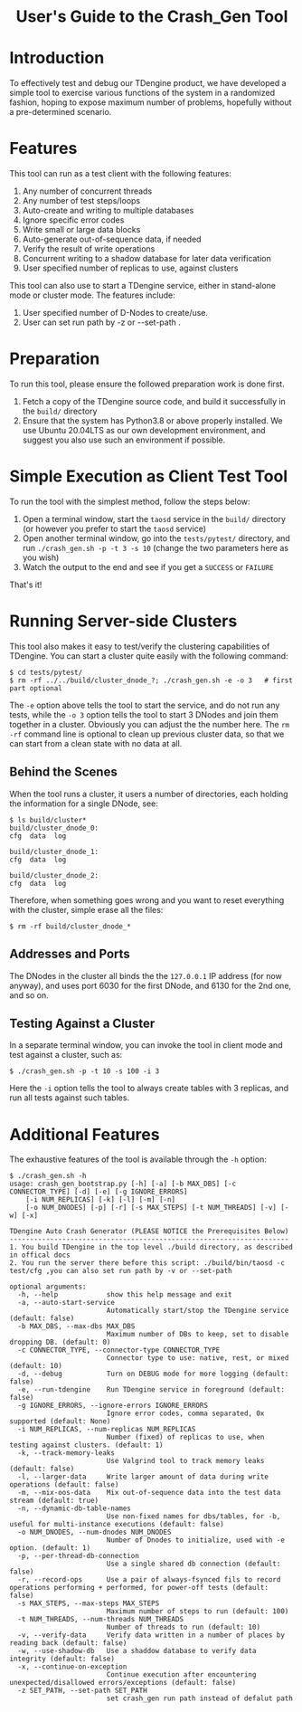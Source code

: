 <center><h1>User's Guide to the Crash_Gen Tool</h1></center>

# Introduction

To effectively test and debug our TDengine product, we have developed a simple tool to 
exercise various functions of the system in a randomized fashion, hoping to expose 
maximum number of problems, hopefully without a pre-determined scenario.

# Features

This tool can run as a test client with the following features:

1. Any number of concurrent threads
1. Any number of test steps/loops
1. Auto-create and writing to multiple databases
1. Ignore specific error codes
1. Write small or large data blocks
1. Auto-generate out-of-sequence data, if needed
1. Verify the result of write operations
1. Concurrent writing to a shadow database for later data verification
1. User specified number of replicas to use, against clusters

This tool can also use to start a TDengine service, either in stand-alone mode or 
cluster mode. The features include:

1. User specified number of D-Nodes to create/use.
2. User can set run path  by -z or --set-path .
# Preparation

To run this tool, please ensure the followed preparation work is done first.

1. Fetch a copy of the TDengine source code, and build it successfully in the `build/` 
    directory
1. Ensure that the system has Python3.8 or above properly installed. We use 
    Ubuntu 20.04LTS as our own development environment, and suggest you also use such
    an environment if possible.

# Simple Execution as Client Test Tool

To run the tool with the simplest method, follow the steps below:

1. Open a terminal window, start the `taosd` service in the `build/` directory 
    (or however you prefer to start the `taosd` service)
1. Open another terminal window, go into the `tests/pytest/` directory, and
    run `./crash_gen.sh -p -t 3 -s 10` (change the two parameters here as you wish)
1. Watch the output to the end and see if you get a `SUCCESS` or `FAILURE`

That's it!

# Running Server-side Clusters

This tool also makes it easy to test/verify the clustering capabilities of TDengine. You
can start a cluster quite easily with the following command:

```
$ cd tests/pytest/
$ rm -rf ../../build/cluster_dnode_?; ./crash_gen.sh -e -o 3   # first part optional
```

The `-e` option above tells the tool to start the service, and do not run any tests, while 
the `-o 3` option tells the tool to start 3 DNodes and join them together in a cluster. 
Obviously you can adjust the the number here. The `rm -rf` command line is optional 
to clean up previous cluster data, so that we can start from a clean state with no data
at all.

## Behind the Scenes

When the tool runs a cluster, it users a number of directories, each holding the information
for a single DNode, see:

```
$ ls build/cluster*
build/cluster_dnode_0:
cfg  data  log

build/cluster_dnode_1:
cfg  data  log

build/cluster_dnode_2:
cfg  data  log
```

Therefore, when something goes wrong and you want to reset everything with the cluster, simple
erase all the files:

```
$ rm -rf build/cluster_dnode_*
```

## Addresses and Ports

The DNodes in the cluster all binds the the `127.0.0.1` IP address (for now anyway), and
uses port 6030 for the first DNode, and 6130 for the 2nd one, and so on.

## Testing Against a Cluster

In a separate terminal window, you can invoke the tool in client mode and test against
a cluster, such as:

```
$ ./crash_gen.sh -p -t 10 -s 100 -i 3
```

Here the `-i` option tells the tool to always create tables with 3 replicas, and run 
all tests against such tables.

# Additional Features

The exhaustive features of the tool is available through the `-h` option:

```
$ ./crash_gen.sh -h
usage: crash_gen_bootstrap.py [-h] [-a] [-b MAX_DBS] [-c CONNECTOR_TYPE] [-d] [-e] [-g IGNORE_ERRORS] 
    [-i NUM_REPLICAS] [-k] [-l] [-m] [-n]
    [-o NUM_DNODES] [-p] [-r] [-s MAX_STEPS] [-t NUM_THREADS] [-v] [-w] [-x]

TDengine Auto Crash Generator (PLEASE NOTICE the Prerequisites Below)
---------------------------------------------------------------------
1. You build TDengine in the top level ./build directory, as described in offical docs
2. You run the server there before this script: ./build/bin/taosd -c test/cfg ,you can also set run path by -v or --set-path

optional arguments:
  -h, --help            show this help message and exit
  -a, --auto-start-service
                        Automatically start/stop the TDengine service (default: false)
  -b MAX_DBS, --max-dbs MAX_DBS
                        Maximum number of DBs to keep, set to disable dropping DB. (default: 0)
  -c CONNECTOR_TYPE, --connector-type CONNECTOR_TYPE
                        Connector type to use: native, rest, or mixed (default: 10)
  -d, --debug           Turn on DEBUG mode for more logging (default: false)
  -e, --run-tdengine    Run TDengine service in foreground (default: false)
  -g IGNORE_ERRORS, --ignore-errors IGNORE_ERRORS
                        Ignore error codes, comma separated, 0x supported (default: None)
  -i NUM_REPLICAS, --num-replicas NUM_REPLICAS
                        Number (fixed) of replicas to use, when testing against clusters. (default: 1)
  -k, --track-memory-leaks
                        Use Valgrind tool to track memory leaks (default: false)
  -l, --larger-data     Write larger amount of data during write operations (default: false)
  -m, --mix-oos-data    Mix out-of-sequence data into the test data stream (default: true)
  -n, --dynamic-db-table-names
                        Use non-fixed names for dbs/tables, for -b, useful for multi-instance executions (default: false)
  -o NUM_DNODES, --num-dnodes NUM_DNODES
                        Number of Dnodes to initialize, used with -e option. (default: 1)
  -p, --per-thread-db-connection
                        Use a single shared db connection (default: false)
  -r, --record-ops      Use a pair of always-fsynced fils to record operations performing + performed, for power-off tests (default: false)
  -s MAX_STEPS, --max-steps MAX_STEPS
                        Maximum number of steps to run (default: 100)
  -t NUM_THREADS, --num-threads NUM_THREADS
                        Number of threads to run (default: 10)
  -v, --verify-data     Verify data written in a number of places by reading back (default: false)
  -w, --use-shadow-db   Use a shaddow database to verify data integrity (default: false)
  -x, --continue-on-exception
                        Continue execution after encountering unexpected/disallowed errors/exceptions (default: false)
  -z SET_PATH, --set-path SET_PATH
                        set crash_gen run path instead of defalut path
                        
```

